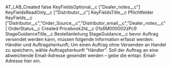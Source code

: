 <?xml version="1.0" encoding="UTF-8"?>
<CustomMetadata xmlns="http://soap.sforce.com/2006/04/metadata" xmlns:xsi="http://www.w3.org/2001/XMLSchema-instance" xmlns:xsd="http://www.w3.org/2001/XMLSchema">
    <label>AT_LAB_Created</label>
    <protected>false</protected>
    <values>
        <field>KeyFieldsOptional__c</field>
        <value xsi:type="xsd:string">[&quot;Dealer_notes__c&quot;]</value>
    </values>
    <values>
        <field>KeyFieldsReadOnly__c</field>
        <value xsi:type="xsd:string">[&quot;Distributor__c&quot;]</value>
    </values>
    <values>
        <field>KeyFieldsTitle__c</field>
        <value xsi:type="xsd:string">Pflichtfelder</value>
    </values>
    <values>
        <field>KeyFields__c</field>
        <value xsi:type="xsd:string">[&quot;Distributor__c&quot;,&quot;Order_Source__c&quot;,&quot;Distributor_email__c&quot;,&quot;Dealer_notes__c&quot;]</value>
    </values>
    <values>
        <field>OrderStatus__c</field>
        <value xsi:type="xsd:string">Created</value>
    </values>
    <values>
        <field>Pricebook2Id__c</field>
        <value xsi:type="xsd:string">01s6M000002zPc9</value>
    </values>
    <values>
        <field>StageGuidanceTitle__c</field>
        <value xsi:type="xsd:string">Bestellanleitung</value>
    </values>
    <values>
        <field>StageGuidance__c</field>
        <value xsi:type="xsd:string">bevor Auftrag versendet werden kann, müssen folgende Information erfasst werden: Händler und Auftragsherkunft; 
Um einen Auftrag ohne Versenden an Handel zu speichern, wähle Auftragsherkunft  &quot;Händler&quot;.
Soll der Auftrag an eine abweichende Email-Adresse gesendet werden – gebe die entspr. Email-Adresse hier ein.</value>
    </values>
</CustomMetadata>
